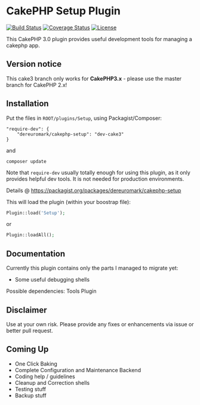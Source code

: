 # CakePHP Setup Plugin

[![Build Status](https://api.travis-ci.org/dereuromark/cakephp-setup.png?branch=cake3)](https://travis-ci.org/dereuromark/cakephp-setup)
[![Coverage Status](https://coveralls.io/repos/dereuromark/cakephp-setup/badge.png?branch=cake3)](https://coveralls.io/r/dereuromark/cakephp-setup)
[![License](https://poser.pugx.org/dereuromark/cakephp-setup/license.png)](https://packagist.org/packages/dereuromark/cakephp-setup)

This CakePHP 3.0 plugin provides useful development tools for managing a cakephp app.

## Version notice

This cake3 branch only works for **CakePHP3.x** - please use the master branch for CakePHP 2.x!

## Installation

Put the files in `ROOT/plugins/Setup`, using Packagist/Composer:
```
"require-dev": {
	"dereuromark/cakephp-setup": "dev-cake3"
}
```
and

	composer update

Note that `require-dev` usually totally enough for using this plugin, as it only provides helpful
dev tools. It is not needed for production environments.

Details @ https://packagist.org/packages/dereuromark/cakephp-setup

This will load the plugin (within your boostrap file):
```php
Plugin::load('Setup');
```
or
```php
Plugin::loadAll();
```

## Documentation

Currently this plugin contains only the parts I managed to migrate yet:

*	Some useful debugging shells

Possible dependencies: Tools Plugin

## Disclaimer
Use at your own risk. Please provide any fixes or enhancements via issue or better pull request.

## Coming Up

* One Click Baking
* Complete Configuration and Maintenance Backend
* Coding help / guidelines
* Cleanup and Correction shells
* Testing stuff
* Backup stuff